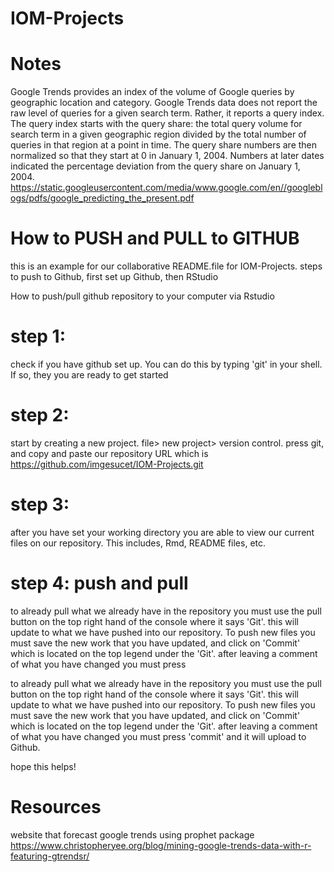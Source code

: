 # IOM-Projects

# Notes

Google Trends provides an index of the volume of Google queries by geographic location and category.
Google Trends data does not report the raw level of queries for a given search term. Rather, it reports
a query index. The query index starts with the query share: the total query volume for search term in
a given geographic region divided by the total number of queries in that region at a point in time. The
query share numbers are then normalized so that they start at 0 in January 1, 2004. Numbers at later
dates indicated the percentage deviation from the query share on January 1, 2004.
https://static.googleusercontent.com/media/www.google.com/en//googleblogs/pdfs/google_predicting_the_present.pdf 

# How to PUSH and PULL to GITHUB
this is an example for our collaborative README.file for IOM-Projects. 
steps to push to Github, first set up Github, then RStudio


How to push/pull github repository to your computer via Rstudio
# step 1:
check if you have github set up. You can do this by typing 'git' in your shell. If so, they you are ready to get started
# step 2: 
start by creating a new project. file> new project> version control. press git, and copy and paste our repository URL which is https://github.com/imgesucet/IOM-Projects.git
# step 3:
after you have set your working directory you are able to view our current files on our repository. This includes, Rmd, README files, etc.

# step 4: push and pull

to already pull what we already have in the repository you must use the pull button on the top right hand of the console where it says 'Git'. this will update to what we have pushed into our repository. To push new files you must save the new work that you have updated, and click on 'Commit' which is located on the top legend under the 'Git'. 
after leaving a comment of what you have changed you must press

to already pull what we already have in the repository you must use the pull button on the top right hand of the console where it says 'Git'. this will update to what we have pushed into our repository. To push new files you must save the new work that you have updated, and click on 'Commit' which is located on the top legend under the 'Git'. after leaving a comment of what you have changed you must press 'commit' and it will upload to Github.

hope this helps!

# Resources
website that forecast google trends using prophet package
https://www.christopheryee.org/blog/mining-google-trends-data-with-r-featuring-gtrendsr/

